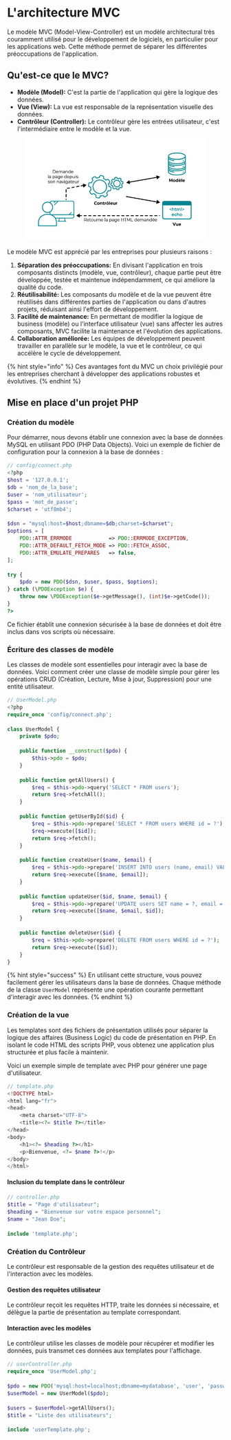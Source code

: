 # L'architecture MVC

Le modèle MVC (Model-View-Controller) est un modèle architectural très couramment utilisé pour le développement de logiciels, en particulier pour les applications web. Cette méthode permet de séparer les différentes préoccupations de l'application.

## Qu'est-ce que le MVC?

* **Modèle (Model):** C'est la partie de l'application qui gère la logique des données.
* **Vue (View):** La vue est responsable de la représentation visuelle des données.
* **Contrôleur (Controller):** Le contrôleur gère les entrées utilisateur, c'est l'intermédiaire entre le modèle et la vue.

<figure><img src="../../.gitbook/assets/image.png" alt=""><figcaption></figcaption></figure>

Le modèle MVC est apprécié par les entreprises pour plusieurs raisons :

1. **Séparation des préoccupations:** En divisant l'application en trois composants distincts (modèle, vue, contrôleur), chaque partie peut être développée, testée et maintenue indépendamment, ce qui améliore la qualité du code.
2. **Réutilisabilité:** Les composants du modèle et de la vue peuvent être réutilisés dans différentes parties de l'application ou dans d'autres projets, réduisant ainsi l'effort de développement.
3. **Facilité de maintenance:** En permettant de modifier la logique de business (modèle) ou l'interface utilisateur (vue) sans affecter les autres composants, MVC facilite la maintenance et l'évolution des applications.
4. **Collaboration améliorée:** Les équipes de développement peuvent travailler en parallèle sur le modèle, la vue et le contrôleur, ce qui accélère le cycle de développement.

{% hint style="info" %}
Ces avantages font du MVC un choix privilégié pour les entreprises cherchant à développer des applications robustes et évolutives.
{% endhint %}

## Mise en place d'un projet PHP

### Création du modèle

Pour démarrer, nous devons établir une connexion avec la base de données MySQL en utilisant PDO (PHP Data Objects). Voici un exemple de fichier de configuration pour la connexion à la base de données :

```php
// config/connect.php
<?php
$host = '127.0.0.1';
$db = 'nom_de_la_base';
$user = 'nom_utilisateur';
$pass = 'mot_de_passe';
$charset = 'utf8mb4';

$dsn = "mysql:host=$host;dbname=$db;charset=$charset";
$options = [
    PDO::ATTR_ERRMODE            => PDO::ERRMODE_EXCEPTION,
    PDO::ATTR_DEFAULT_FETCH_MODE => PDO::FETCH_ASSOC,
    PDO::ATTR_EMULATE_PREPARES   => false,
];

try {
    $pdo = new PDO($dsn, $user, $pass, $options);
} catch (\PDOException $e) {
    throw new \PDOException($e->getMessage(), (int)$e->getCode());
}
?>
```

Ce fichier établit une connexion sécurisée à la base de données et doit être inclus dans vos scripts où nécessaire.

### Écriture des classes de modèle

Les classes de modèle sont essentielles pour interagir avec la base de données. Voici comment créer une classe de modèle simple pour gérer les opérations CRUD (Création, Lecture, Mise à jour, Suppression) pour une entité utilisateur.

```php
// UserModel.php
<?php
require_once 'config/connect.php';

class UserModel {
    private $pdo;

    public function __construct($pdo) {
        $this->pdo = $pdo;
    }

    public function getAllUsers() {
        $req = $this->pdo->query('SELECT * FROM users');
        return $req->fetchAll();
    }

    public function getUserById($id) {
        $req = $this->pdo->prepare('SELECT * FROM users WHERE id = ?');
        $req->execute([$id]);
        return $req->fetch();
    }

    public function createUser($name, $email) {
        $req = $this->pdo->prepare('INSERT INTO users (name, email) VALUES (?, ?)');
        return $req->execute([$name, $email]);
    }

    public function updateUser($id, $name, $email) {
        $req = $this->pdo->prepare('UPDATE users SET name = ?, email = ? WHERE id = ?');
        return $req->execute([$name, $email, $id]);
    }

    public function deleteUser($id) {
        $req = $this->pdo->prepare('DELETE FROM users WHERE id = ?');
        return $req->execute([$id]);
    }
}

```

{% hint style="success" %}
En utilisant cette structure, vous pouvez facilement gérer les utilisateurs dans la base de données. Chaque méthode de la classe `UserModel` représente une opération courante permettant d'interagir avec les données.
{% endhint %}

### Création de la vue

Les templates sont des fichiers de présentation utilisés pour séparer la logique des affaires (Business Logic) du code de présentation en PHP. En isolant le code HTML des scripts PHP, vous obtenez une application plus structurée et plus facile à maintenir.

Voici un exemple simple de template avec PHP pour générer une page d'utilisateur.

```php
// template.php
<!DOCTYPE html>
<html lang="fr">
<head>
    <meta charset="UTF-8">
    <title><?= $title ?></title>
</head>
<body>
    <h1><?= $heading ?></h1>
    <p>Bienvenue, <?= $name ?>!</p>
</body>
</html>
```

#### Inclusion du template dans le contrôleur

```php
// controller.php
$title = "Page d'utilisateur";
$heading = "Bienvenue sur votre espace personnel";
$name = "Jean Doe";

include 'template.php';
```

### Création du Contrôleur

Le contrôleur est responsable de la gestion des requêtes utilisateur et de l'interaction avec les modèles.

#### Gestion des requêtes utilisateur

Le contrôleur reçoit les requêtes HTTP, traite les données si nécessaire, et délègue la partie de présentation au template correspondant.

#### Interaction avec les modèles

Le contrôleur utilise les classes de modèle pour récupérer et modifier les données, puis transmet ces données aux templates pour l'affichage.

```php
// userController.php
require_once 'UserModel.php';

$pdo = new PDO('mysql:host=localhost;dbname=mydatabase', 'user', 'password');
$userModel = new UserModel($pdo);

$users = $userModel->getAllUsers();
$title = "Liste des utilisateurs";

include 'userTemplate.php';
```
